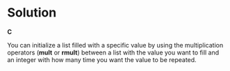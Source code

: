 # Solution

**C**

You can initialize a list filled with a specific value by using the multiplication operators (__mult__ or __rmult__) between 
a list with the value you want to fill and an integer with how many time you want the value to be repeated.
